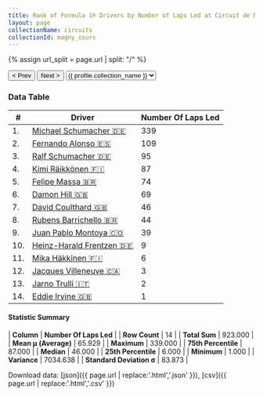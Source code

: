 ```yaml
---
title: Rank of Formula 1® Drivers by Number of Laps Led at Circuit de Nevers Magny-Cours
layout: page
collectionName: circuits
collectionId: magny_cours
---
```


{% assign url_split = page.url | split: "/" %}
<div id="collection-navigation">
<button onclick="selector.options[selector.selectedIndex-1].value && (window.location = selector.options[selector.selectedIndex-1].value);">&lt; Prev</button>
<button onclick="selector.options[selector.selectedIndex+1].value && (window.location = selector.options[selector.selectedIndex+1].value);">Next &gt;</button>
<select id="selector" onchange="this.options[this.selectedIndex].value && (window.location = this.options[this.selectedIndex].value);">
  {% for collectionId in site.data[page.collectionName].refs %}
    {% if collectionId == page.collectionId %}
      {% assign selected = "selected" %}
    {% else %}
      {% assign selected = "" %}
    {% endif %}
    {% assign profile = site.data[page.collectionName][collectionId].profile %}
    <option value="/f1/{{ page.collectionName }}/{{ collectionId }}/{{ url_split[4] }}" {{ selected }}>{{ profile.collection_name }}</option>
  {% endfor %}
</select>
</div>

<canvas id="chart" width="400" height="180"></canvas>
<script>
var data = {
  "labels" : [
    "Michael Schumacher",
    "Fernando Alonso",
    "Ralf Schumacher",
    "Kimi Räikkönen",
    "Felipe Massa",
    "Damon Hill",
    "David Coulthard",
    "Rubens Barrichello",
    "Juan Pablo Montoya",
    "Heinz-Harald Frentzen",
    "Mika Häkkinen",
    "Jacques Villeneuve",
    "Jarno Trulli",
    "Eddie Irvine"
  ],
  "datasets" : [
    {
      "label" : "Number Of Laps Led",
      "data" : [
        339,
        109,
        95,
        87,
        74,
        69,
        46,
        44,
        39,
        9,
        6,
        3,
        2,
        1
      ],
      "borderColor" : [
        "#1D181E",
        "#1D181E",
        "#1D181E",
        "#1D181E",
        "#1D181E",
        "#1D181E",
        "#1D181E",
        "#1D181E",
        "#1D181E",
        "#1D181E",
        "#1D181E",
        "#1D181E",
        "#1D181E",
        "#1D181E"
      ],
      "borderWidth" : 1,
      "backgroundColor" : [
        "#9C8E8D",
        "#9C8E8D",
        "#9C8E8D",
        "#9C8E8D",
        "#9C8E8D",
        "#9C8E8D",
        "#9C8E8D",
        "#9C8E8D",
        "#9C8E8D",
        "#9C8E8D",
        "#9C8E8D",
        "#9C8E8D",
        "#9C8E8D",
        "#9C8E8D"
      ]
    }
  ]
};
var options = {
  legend: {
    display: false
  },
  scales: {
    xAxes: [{
      ticks: {
        beginAtZero: true,
        maxRotation: 180,
        display: window.innerWidth > 800
      }
    }],
    yAxes: [{
      ticks: {
        beginAtZero: true
      }
    }]
  },
  onResize: function(chart, size) {
    chart.options.scales.xAxes[0].ticks.display = size.width > 800;
  }
};
var chart = new Chart("chart", {
    data: data,
    type: 'bar',
    options: options
});
</script>



### Data Table

| # | Driver | Number Of Laps Led |
|--|--|--|
| 1. | [Michael Schumacher 🇩🇪](/f1/drivers/michael_schumacher) | 339 |
| 2. | [Fernando Alonso 🇪🇸](/f1/drivers/alonso) | 109 |
| 3. | [Ralf Schumacher 🇩🇪](/f1/drivers/ralf_schumacher) | 95 |
| 4. | [Kimi Räikkönen 🇫🇮](/f1/drivers/raikkonen) | 87 |
| 5. | [Felipe Massa 🇧🇷](/f1/drivers/massa) | 74 |
| 6. | [Damon Hill 🇬🇧](/f1/drivers/damon_hill) | 69 |
| 7. | [David Coulthard 🇬🇧](/f1/drivers/coulthard) | 46 |
| 8. | [Rubens Barrichello 🇧🇷](/f1/drivers/barrichello) | 44 |
| 9. | [Juan Pablo Montoya 🇨🇴](/f1/drivers/montoya) | 39 |
| 10. | [Heinz-Harald Frentzen 🇩🇪](/f1/drivers/frentzen) | 9 |
| 11. | [Mika Häkkinen 🇫🇮](/f1/drivers/hakkinen) | 6 |
| 12. | [Jacques Villeneuve 🇨🇦](/f1/drivers/villeneuve) | 3 |
| 13. | [Jarno Trulli 🇮🇹](/f1/drivers/trulli) | 2 |
| 14. | [Eddie Irvine 🇬🇧](/f1/drivers/irvine) | 1 |

#### Statistic Summary

| **Column** | **Number Of Laps Led** |
| **Row Count** | 14 |
| **Total Sum** | 923.000 |
| **Mean μ (Average)** | 65.929 |
| **Maximum** | 339.000 |
| **75th Percentile** | 87.000 |
| **Median** | 46.000 |
| **25th Percentile** | 6.000 |
| **Minimum** | 1.000 |
| **Variance** | 7034.638 |
| **Standard Deviation σ** | 83.873 |

Download data: [json]({{ page.url | replace:'.html','.json' }}), [csv]({{ page.url | replace:'.html','.csv' }})
